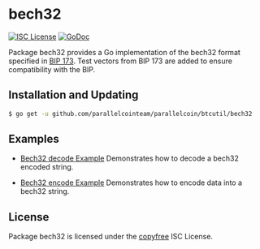 # bech32

[![ISC License](http://img.shields.io/badge/license-ISC-blue.svg)](http://copyfree.org)
[![GoDoc](https://godoc.org/github.com/parallelcointeam/parallelcoin/btcutil/bech32?status.png)](http://godoc.org/github.com/parallelcointeam/parallelcoin/btcutil/bech32)

Package bech32 provides a Go implementation of the bech32 format specified in [BIP 173](https://github.com/bitcoin/bips/blob/master/bip-0173.mediawiki). Test vectors from BIP 173 are added to ensure compatibility with the BIP.

## Installation and Updating

```bash
$ go get -u github.com/parallelcointeam/parallelcoin/btcutil/bech32
```

## Examples

- [Bech32 decode Example](http://godoc.org/github.com/parallelcointeam/parallelcoin/btcutil/bech32#example-Bech32Decode)
  Demonstrates how to decode a bech32 encoded string.

- [Bech32 encode Example](http://godoc.org/github.com/parallelcointeam/parallelcoin/btcutil/bech32#example-BechEncode)
  Demonstrates how to encode data into a bech32 string.

## License

Package bech32 is licensed under the [copyfree](http://copyfree.org) ISC License.
